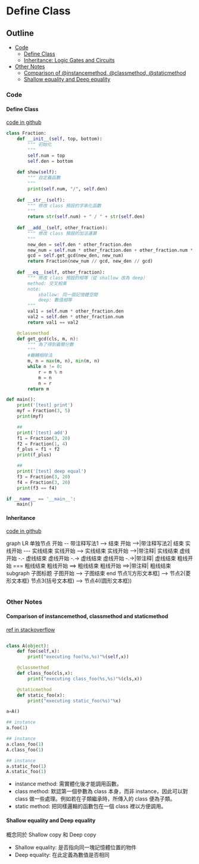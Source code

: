 # Define Class

## Outline

* [Code](#code)
    * [Define Class](#define-code)
    * [Inheritance: Logic Gates and Circuits](#inheritance)
* [Other Notes](#other-notes)
    * [Comparison of @instancemethod, @classmethod, @staticmethod](#comparison-of-instancemethod-classmethod-and-staticmethod)
    * [Shallow equality and Deep equality](#shallow-equality-and-deep-equality)

### Code

#### Define Class

[code in github](https://github.com/kstseng/dsa-ml-tool-note/blob/master/DSA/ProblemSolvingWithAlgorithmsAndDataStructures/CODE/ClassInPython/define_class.py)

```python
class Fraction:
    def __init__(self, top, bottom):
        """ 初始化
        """
        self.num = top
        self.den = bottom
    
    def show(self):
        """ 自定義函數
        """
        print(self.num, "/", self.den)
    
    def __str__(self):
        """ 修改 class 預設的字串化函數
        """
        return str(self.num) + " / " + str(self.den)
    
    def __add__(self, other_fraction):
        """ 修改 class 預設的加法運算
        """
        new_den = self.den * other_fraction.den
        new_num = self.num * other_fraction.den + other_fraction.num * self.den
        gcd = self.get_gcd(new_den, new_num)
        return Fraction(new_num // gcd, new_den // gcd)
    
    def __eq__(self, other_fraction):
        """ 修改 class 預設的相等（從 shallow 改為 deep）
        method: 交叉相乘
        note: 
            shallow: 同一個記憶體空間
            deep: 數值相等
        """
        val1 = self.num * other_fraction.den
        val2 = self.den * other_fraction.num
        return val1 == val2

    @classmethod
    def get_gcd(cls, m, n):
        """ 為了得到最簡分數
        """
        #輾轉相除法
        m, n = max(m, n), min(m, n)
        while n != 0:
            r = m % n
            m = n
            n = r                
        return m

def main():
    print('[test] print')
    myf = Fraction(3, 5)
    print(myf)

    ##
    print('[test] add')
    f1 = Fraction(3, 20)
    f2 = Fraction(1, 4)
    f_plus = f1 + f2
    print(f_plus)

    ## 
    print('[test] deep equal')
    f3 = Fraction(3, 20)
    f4 = Fraction(3, 20)
    print(f3 == f4)

if __name__ == '__main__':
    main()

```

#### Inheritance

[code in github](https://github.com/kstseng/dsa-ml-tool-note/blob/master/DSA/ProblemSolvingWithAlgorithmsAndDataStructures/CODE/ClassInPython/inheritance.py)

graph LR
  单独节点
  开始 -- 带注释写法1 --> 结束
  开始 -->|带注释写法2| 结束
  实线开始 --- 实线结束
  实线开始 --> 实线结束
  实线开始 -->|带注释| 实线结束
  虚线开始 -.- 虚线结束
  虚线开始 -.-> 虚线结束
  虚线开始 -.->|带注释| 虚线结束
  粗线开始 === 粗线结束
  粗线开始 ==> 粗线结束
  粗线开始 ==>|带注释| 粗线结束
  subgraph 子图标题
    子图开始 --> 子图结束
  end
  节点1[方形文本框] --> 节点2{菱形文本框}
  节点3(括号文本框) --> 节点4((圆形文本框))
  


```python

```

### Other Notes

#### Comparison of instancemethod, classmethod and staticmethod
[ref in stackoverflow](https://stackoverflow.com/questions/136097/what-is-the-difference-between-staticmethod-and-classmethod)

```python

class A(object):
    def foo(self,x):
        print("executing foo(%s,%s)"%(self,x))

    @classmethod
    def class_foo(cls,x):
        print("executing class_foo(%s,%s)"%(cls,x))

    @staticmethod
    def static_foo(x):
        print("executing static_foo(%s)"%x)

a=A()

## instance
a.foo(1)

## instance
a.class_foo(1)
A.class_foo(1)

## instance
a.static_foo(1)
A.static_foo(1)

```

* instance method: 需實體化後才能調用函數。
* class method: 默認第一個參數為 class 本身，而非 instance，因此可以對 class 做一些處理。例如若在子類繼承時，所傳入的 class 便為子類。
* static method: 把同樣邏輯的函數包在一個 class 裡以方便調用。

#### Shallow equality and Deep equality

概念同於 Shallow copy 和 Deep copy

* Shallow equality: 是否指向同一塊記憶體位置的物件
* Deep equality: 在此定義為數值是否相同